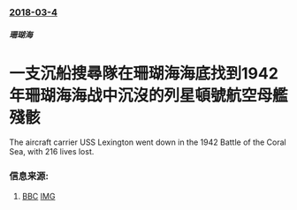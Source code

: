 ### [2018-03-4](/news/2018/03/4/index.md)

##### 珊瑚海
# 一支沉船搜尋隊在珊瑚海海底找到1942年珊瑚海海战中沉沒的列星頓號航空母艦殘骸 

The aircraft carrier USS Lexington went down in the 1942 Battle of the Coral Sea, with 216 lives lost.


### 信息来源:

1. [BBC](http://www.bbc.com/news/world-australia-43296489) [IMG](https://ichef.bbci.co.uk/news/1024/branded_news/44C9/production/_100290671_lexington-plate.png)
